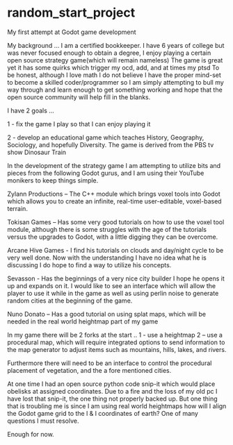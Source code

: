 # random_start_project
My first attempt at Godot game development

My background ...
I am a certified bookkeeper.
I have 6 years of college but was never focused enough to obtain a degree,
I enjoy playing a certain open source strategy game(which will remain nameless)
The game is great yet it has some quirks which trigger my ocd, add, and at times my ptsd
To be honest, although I love math I do not believe I have the proper mind-set to become a skilled coder/programmer so I am simply attempting to bull my way through and learn enough to get something working and hope that the open source community will help fill in the blanks.

I have 2 goals ...

1 - fix the game I play so that I can enjoy playing it

2 - develop an educational game which teaches History, Geography, Sociology, and hopefully Diversity.
The game is derived from the PBS tv show Dinosaur Train

In the development of the strategy game I am attempting to utilize bits and pieces from the following Godot gurus, and I am using their YouTube monikers to keep things simple.

Zylann Productions – The C++ module which brings voxel tools into Godot which allows you to create an infinite, real-time user-editable, voxel-based terrain.

Tokisan Games – Has some very good tutorials on how to use the voxel tool module, although there is some struggles with the age of the tutorials versus the upgrades to Godot, with a little digging they can be overcome.

Arcane Hive Games -  I find his tutorials on clouds and day/night cycle to be very well done. Now with the understanding I have no idea what he is discussing I do hope to find a way to utilize his concepts.

Sevasson -  Has the beginnings of a very nice city builder I hope he opens it up and expands on it. I would like to see an interface which will allow the player to use it while in the game as well as using perlin noise to generate random cities at the beginning of the game.

Nuno Donato – Has a good tutorial on using splat maps, which will be needed in the real world heightmap part of my game

In my game there will be 2 forks at the start ..
1 -  use a heightmap
2 – use a procedural map, which will require integrated options to send information to the map generator to adjust items such as mountains, hills, lakes, and rivers.

Furthermore there will need to be an interface to control the procedural placement of vegetation, and the a fore mentioned cities.

At one time I had an open source python code snip-it which would place obelisks at assigned coordinates. Due to a fire and the loss of my old pc I have lost that snip-it, the one thing not properly backed up.
But one thing that is troubling me is since I am using real world heightmaps how will I align the Godot game grid to the l & l coordinates of earth? One of many questions I must resolve.

Enough for now.

